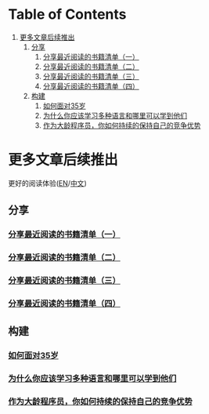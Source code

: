 
# Table of Contents

1.  [更多文章后续推出](#org5de9b51)
    1.  [分享](#org7987c5a)
        1.  [分享最近阅读的书籍清单（一）](#org9b5a9af)
        2.  [分享最近阅读的书籍清单（二）](#org17cc67e)
        3.  [分享最近阅读的书籍清单（三）](#orgb4b58e7)
        4.  [分享最近阅读的书籍清单（四）](#org0a1e6a1)
    2.  [构建](#orge3ce7bc)
        1.  [如何面对35岁](#org4c28b68)
        2.  [为什么你应该学习多种语言和哪里可以学到他们](#orgb6087c4)
        3.  [作为大龄程序员，你如何持续的保持自己的竞争优势](#orgca86b98)


<a id="org5de9b51"></a>

# 更多文章后续推出

更好的阅读体验([EN](https://tiglapiles.github.io/article/README.en.html)/[中文](https://tiglapiles.github.io/article/))


<a id="org7987c5a"></a>

## 分享


<a id="org9b5a9af"></a>

### [分享最近阅读的书籍清单（一）](./share_it/recent_reading.md)


<a id="org17cc67e"></a>

### [分享最近阅读的书籍清单（二）](./share_it/recent_reading2.zh.md)


<a id="orgb4b58e7"></a>

### [分享最近阅读的书籍清单（三）](./share_it/recent_reading3.zh.md)


<a id="org0a1e6a1"></a>

### [分享最近阅读的书籍清单（四）](./share_it/recent_reading4.zh.md)


<a id="orge3ce7bc"></a>

## 构建


<a id="org4c28b68"></a>

### [如何面对35岁](./build_it/how_face_midnight.md)


<a id="orgb6087c4"></a>

### [为什么你应该学习多种语言和哪里可以学到他们](./build_it/why_you_should_learn_several_programming_language_and_where_to_learn_them.md)


<a id="orgca86b98"></a>

### [作为大龄程序员，你如何持续的保持自己的竞争优势](./build_it/older-developer.zh.md)


